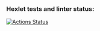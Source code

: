 ### Hexlet tests and linter status:
[![Actions Status](https://github.com/zavr1k/devops-for-programmers-project-lvl1/workflows/hexlet-check/badge.svg)](https://github.com/zavr1k/devops-for-programmers-project-lvl1/actions)